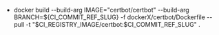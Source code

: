   - docker build --build-arg IMAGE="certbot/certbot" --build-arg BRANCH=${CI_COMMIT_REF_SLUG} -f dockerX/certbot/Dockerfile --pull -t "$CI_REGISTRY_IMAGE/certbot:$CI_COMMIT_REF_SLUG" .
